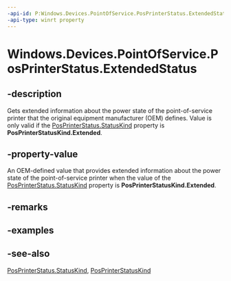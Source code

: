 ----api-id: P:Windows.Devices.PointOfService.PosPrinterStatus.ExtendedStatus
-api-type: winrt property
---<!-- Property syntaxpublic uint ExtendedStatus { get; }--># Windows.Devices.PointOfService.PosPrinterStatus.ExtendedStatus## -descriptionGets extended information about the power state of the point-of-service printer that the original equipment manufacturer (OEM) defines. Value is only valid if the [PosPrinterStatus.StatusKind](posprinterstatus_statuskind.md) property is **PosPrinterStatusKind.Extended**.## -property-valueAn OEM-defined value that provides extended information about the power state of the point-of-service printer when the value of the [PosPrinterStatus.StatusKind](posprinterstatus_statuskind.md) property is **PosPrinterStatusKind.Extended**.## -remarks## -examples## -see-also[PosPrinterStatus.StatusKind](posprinterstatus_statuskind.md), [PosPrinterStatusKind](posprinterstatuskind.md)